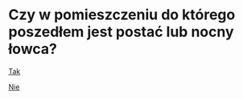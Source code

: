 # Czy w pomieszczeniu do którego poszedłem jest postać lub nocny łowca?

[Tak](../ostroznych-ruch-koniec/ostroznych-ruch-koniec.md)

[Nie](../ostrozny-ruch-szmer/ostrozny-ruch-szmer.md)